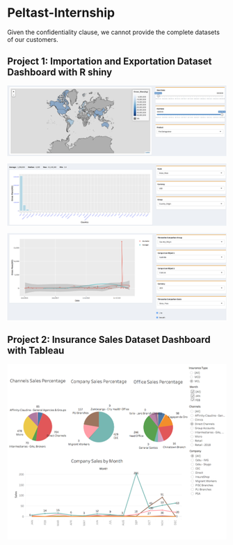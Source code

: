 # Peltast-Internship

Given the confidentiality clause, we cannot provide the complete datasets of our customers.

## Project 1: Importation and Exportation Dataset Dashboard with R shiny

![](Importation-Shiny/Images/Heatmap.png)

![](Importation-Shiny/Images/Bar.png)

![](Importation-Shiny/Images/Scatterplot.png)


## Project 2: Insurance Sales Dataset Dashboard with Tableau

![](Insurance-Sales/Images/Dashboard.png)
